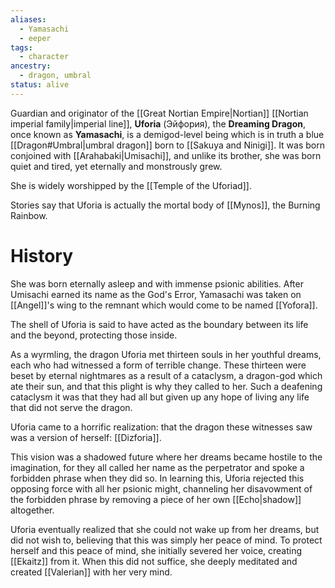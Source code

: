 ```yaml
---
aliases:
  - Yamasachi
  - eeper
tags:
  - character
ancestry:
  - dragon, umbral
status: alive
---
```

Guardian and originator of the [[Great Nortian Empire|Nortian]] [[Nortian imperial family|imperial line]], **Uforia** (Эйфория), the **Dreaming Dragon**, once known as **Yamasachi**, is a demigod-level being which is in truth a blue [[Dragon#Umbral|umbral dragon]] born to [[Sakuya and Ninigi]]. It was born conjoined with [[Arahabaki|Umisachi]], and unlike its brother, she was born quiet and tired, yet eternally and monstrously grew. 

She is widely worshipped by the [[Temple of the Uforiad]].

Stories say that Uforia is actually the mortal body of [[Mynos]], the Burning Rainbow.

# History
She was born eternally asleep and with immense psionic abilities. After Umisachi earned its name as the God's Error, Yamasachi was taken on [[Angel]]'s wing to the remnant which would come to be named [[Yofora]].

The shell of Uforia is said to have acted as the boundary between its life and the beyond, protecting those inside.

As a wyrmling, the dragon Uforia met thirteen souls in her youthful dreams, each who had witnessed a form of terrible change. These thirteen were beset by eternal nightmares as a result of a cataclysm, a dragon-god which ate their sun, and that this plight is why they called to her. Such a deafening cataclysm it was that they had all but given up any hope of living any life that did not serve the dragon.

Uforia came to a horrific realization: that the dragon these witnesses saw was a version of herself: [[Dizforia]].

This vision was a shadowed future where her dreams became hostile to the imagination, for they all called her name as the perpetrator and spoke a forbidden phrase when they did so. In learning this, Uforia rejected this opposing force with all her psionic might, channeling her disavowment of the forbidden phrase by removing a piece of her own [[Echo|shadow]] altogether.

Uforia eventually realized that she could not wake up from her dreams, but did not wish to, believing that this was simply her peace of mind. To protect herself and this peace of mind, she initially severed her voice, creating [[Ekaitz]] from it. When this did not suffice, she deeply meditated and created [[Valerian]] with her very mind.